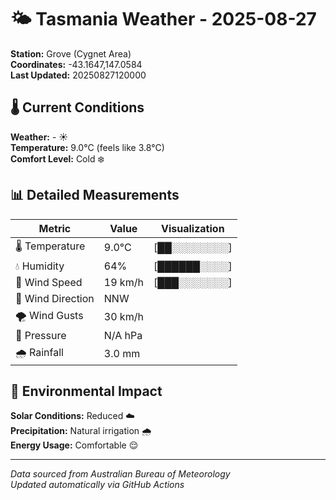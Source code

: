 # 🌤️ Tasmania Weather - 2025-08-27

**Station:** Grove (Cygnet Area)  
**Coordinates:** -43.1647,147.0584  
**Last Updated:** 20250827120000

## 🌡️ Current Conditions

**Weather:** - ☀️  
**Temperature:** 9.0°C (feels like 3.8°C)  
**Comfort Level:** Cold ❄️

## 📊 Detailed Measurements

| Metric | Value | Visualization |
|--------|-------|---------------|
| 🌡️ Temperature | 9.0°C | [██░░░░░░░░] |
| 💧 Humidity | 64% | [██████░░░░] |
| 💨 Wind Speed | 19 km/h | [███░░░░░░░] |
| 🧭 Wind Direction | NNW | |
| 🌪️ Wind Gusts | 30 km/h | |
| 🔽 Pressure | N/A hPa | |
| 🌧️ Rainfall | 3.0 mm | |

## 🌱 Environmental Impact

**Solar Conditions:** Reduced ☁️  
**Precipitation:** Natural irrigation 🌧️  
**Energy Usage:** Comfortable 😌

---
*Data sourced from Australian Bureau of Meteorology*  
*Updated automatically via GitHub Actions*
